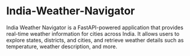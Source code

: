 # India-Weather-Navigator
India Weather Navigator is a FastAPI-powered application that provides real-time weather information for cities across India. It allows users to explore states, districts, and cities, and retrieve weather details such as temperature, weather description, and more.
